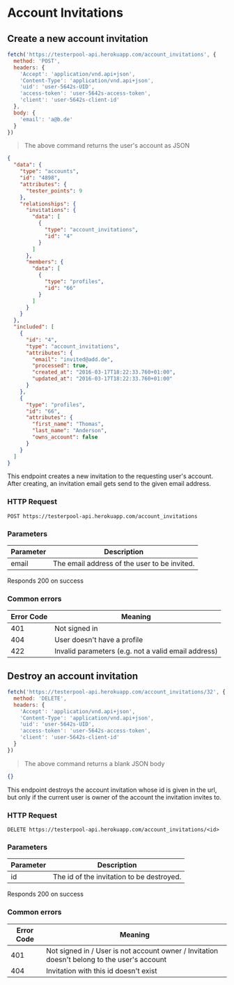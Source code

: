# Account Invitations

## Create a new account invitation

```javascript
fetch('https://testerpool-api.herokuapp.com/account_invitations', {
  method: 'POST',
  headers: {
    'Accept': 'application/vnd.api+json',
    'Content-Type': 'application/vnd.api+json',
    'uid': 'user-5642s-UID',
    'access-token': 'user-5642s-access-token',
    'client': 'user-5642s-client-id'
  },
  body: {
    'email': 'a@b.de'
  }
})
```

> The above command returns the user's account as JSON

```json
{
  "data": {
    "type": "accounts",
    "id": "4898",
    "attributes": {
      "tester_points": 9
    },
    "relationships": {
      "invitations": {
        "data": [
          {
            "type": "account_invitations",
            "id": "4"
          }
        ]
      },
      "members": {
        "data": [
          {
            "type": "profiles",
            "id": "66"
          }
        ]
      }
    }
  },
  "included": [
    {
      "id": "4",
      "type": "account_invitations",
      "attributes": {
        "email": "invited@add.de",
        "processed": true,
        "created_at": "2016-03-17T18:22:33.760+01:00",
        "updated_at": "2016-03-17T18:22:33.760+01:00"
      }
    },
    {
      "type": "profiles",
      "id": "66",
      "attributes": {
        "first_name": "Thomas",
        "last_name": "Anderson",
        "owns_account": false
      }
    }
  ]
}
```

This endpoint creates a new invitation to the requesting user's account. After creating, an invitation email gets send to the given email address.

### HTTP Request

`POST https://testerpool-api.herokuapp.com/account_invitations`

### Parameters

Parameter | Description
--------- | -----------
email | The email address of the user to be invited.

<aside class="success">
Responds 200 on success
</aside>

### Common errors

Error Code | Meaning
---------- | -------
401 | Not signed in
404 | User doesn't have a profile
422 | Invalid parameters (e.g. not a valid email address)


## Destroy an account invitation

```javascript
fetch('https://testerpool-api.herokuapp.com/account_invitations/32', {
  method: 'DELETE',
  headers: {
    'Accept': 'application/vnd.api+json',
    'Content-Type': 'application/vnd.api+json',
    'uid': 'user-5642s-UID',
    'access-token': 'user-5642s-access-token',
    'client': 'user-5642s-client-id'
  }
})
```

> The above command returns a blank JSON body

```json
{}
```

This endpoint destroys the account invitation whose id is given in the url, but only if the current user is owner of the account the invitation invites to.

### HTTP Request

`DELETE https://testerpool-api.herokuapp.com/account_invitations/<id>`

### Parameters

Parameter | Description
--------- | -----------
id | The id of the invitation to be destroyed.

<aside class="success">
Responds 200 on success
</aside>

### Common errors

Error Code | Meaning
---------- | -------
401 | Not signed in / User is not account owner / Invitation doesn't belong to the user's account
404 | Invitation with this id doesn't exist
